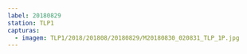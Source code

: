 ```yaml
---
label: 20180829
station: TLP1
capturas:
  - imagem: TLP1/2018/201808/20180829/M20180830_020831_TLP_1P.jpg
---
```

